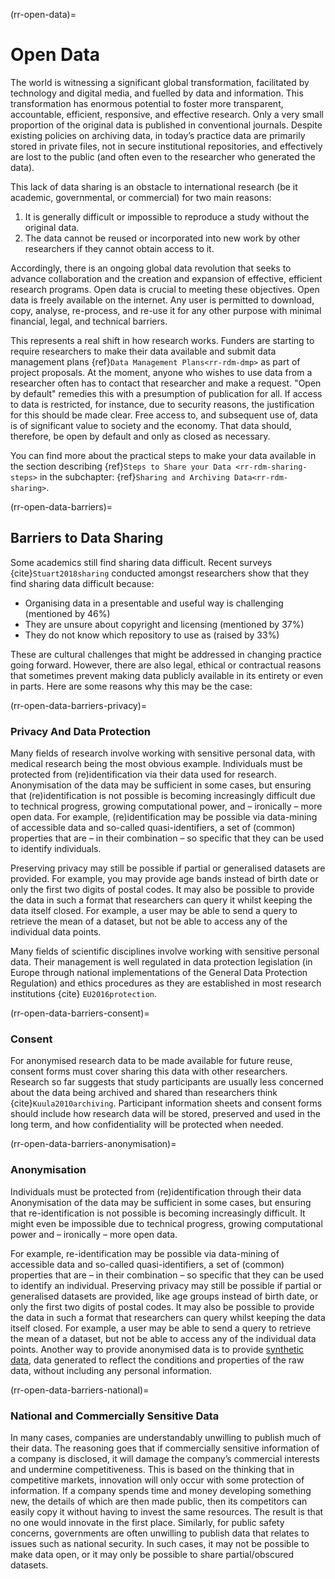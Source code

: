 (rr-open-data)=
# Open Data

The world is witnessing a significant global transformation, facilitated by technology and digital media, and fuelled by data and information.
This transformation has enormous potential to foster more transparent, accountable, efficient, responsive, and effective research.
Only a very small proportion of the original data is published in conventional journals. 
Despite existing policies on archiving data, in today’s practice data are primarily stored in private files, not in secure institutional repositories, and effectively are lost to the public (and often even to the researcher who generated the data).

This lack of data sharing is an obstacle to international research (be it academic, governmental, or commercial) for two main reasons:

1. It is generally difficult or impossible to reproduce a study without the original data.
2. The data cannot be reused or incorporated into new work by other researchers if they cannot obtain access to it.

Accordingly, there is an ongoing global data revolution that seeks to advance collaboration and the creation and expansion of effective, efficient research programs.
Open data is crucial to meeting these objectives.
Open data is freely available on the internet. 
Any user is permitted to download, copy, analyse, re-process, and re-use it for any other purpose with minimal financial, legal, and technical barriers.

This represents a real shift in how research works. Funders are starting to require researchers to make their data available and submit data management plans {ref}`Data Management Plans<rr-rdm-dmp>` as part of project proposals.
At the moment, anyone who wishes to use data from a researcher often has to contact that researcher and make a request.
"Open by default" remedies this with a presumption of publication for all.
If access to data is restricted, for instance, due to security reasons, the justification for this should be made clear.
Free access to, and subsequent use of, data is of significant value to society and the economy. 
That data should, therefore, be open by default and only as closed as necessary. 

You can find more about the practical steps to make your data available in the section describing {ref}`Steps to Share your Data <rr-rdm-sharing-steps>` in the subchapter: {ref}`Sharing and Archiving Data<rr-rdm-sharing>`.


(rr-open-data-barriers)=
## Barriers to Data Sharing
Some academics still find sharing data difficult.
Recent surveys {cite}`Stuart2018sharing` conducted amongst researchers show that they find sharing data difficult because:

- Organising data in a presentable and useful way is challenging (mentioned by 46%)
- They are unsure about copyright and licensing (mentioned by 37%)
- They do not know which repository to use as (raised by 33%)

These are cultural challenges that might be addressed in changing practice going forward.
However, there are also legal, ethical or contractual reasons that sometimes prevent making data publicly available in its entirety or even in parts.
Here are some reasons why this may be the case:

(rr-open-data-barriers-privacy)=
### Privacy And Data Protection

Many fields of research involve working with sensitive personal data, with medical research being the most obvious example.
Individuals must be protected from (re)identification via their data used for research. 
Anonymisation of the data may be sufficient in some cases, but ensuring that (re)identification is not possible is becoming increasingly difficult due to technical progress, growing computational power, and – ironically – more open data. 
For example, (re)identification may be possible via data-mining of accessible data and so-called quasi-identifiers, a set of (common) properties that are – in their combination – so specific that they can be used to identify individuals.

Preserving privacy may still be possible if partial or generalised datasets are provided.
For example, you may provide age bands instead of birth date or only the first two digits of postal codes.
It may also be possible to provide the data in such a format that researchers can query it whilst keeping the data itself closed. 
For example, a user may be able to send a query to retrieve the mean of a dataset, but not be able to access any of the individual data points.

Many fields of scientific disciplines involve working with sensitive personal data.
Their management is well regulated in data protection legislation (in Europe through national implementations of the General Data Protection Regulation) and ethics procedures as they are established in most research institutions {cite} `EU2016protection`.

(rr-open-data-barriers-consent)=
### Consent

For anonymised research data to be made available for future reuse, consent forms must cover sharing this data with other researchers.
Research so far suggests that study participants are usually less concerned about the data being archived and shared than researchers think {cite}`Kuula2010archiving`.
Participant information sheets and consent forms should include how research data will be stored, preserved and used in the long term, and how confidentiality will be protected when needed.

(rr-open-data-barriers-anonymisation)=
### Anonymisation

Individuals must be protected from (re)identification through their data
Anonymisation of the data may be sufficient in some cases, but ensuring that re-identification is not possible is becoming increasingly difficult.
It might even be impossible due to technical progress, growing computational power and – ironically – more open data.

For example, re-identification may be possible via data-mining of accessible data and so-called quasi-identifiers, a set of (common) properties that are – in their combination – so specific that they can be used to identify an individual.
Preserving privacy may still be possible if partial or generalised datasets are provided, like age groups instead of birth date, or only the first two digits of postal codes.
It may also be possible to provide the data in such a format that researchers can query whilst keeping the data itself closed.
For example, a user may be able to send a query to retrieve the mean of a dataset, but not be able to access any of the individual data points.
Another way to provide anonymised data is to provide [synthetic data](https://en.wikipedia.org/wiki/Synthetic_data), data generated to reflect the conditions and properties of the raw data, without including any personal information.

(rr-open-data-barriers-national)=
### National and Commercially Sensitive Data

In many cases, companies are understandably unwilling to publish much of their data.
The reasoning goes that if commercially sensitive information of a company is disclosed, it will damage the company’s commercial interests and undermine competitiveness.
This is based on the thinking that in competitive markets, innovation will only occur with some protection of information.
If a company spends time and money developing something new, the details of which are then made public, then its competitors can easily copy it without having to invest the same resources.
The result is that no one would innovate in the first place.
Similarly, for public safety concerns, governments are often unwilling to publish data that relates to issues such as national security.
In such cases, it may not be possible to make data open, or it may only be possible to share partial/obscured datasets.
